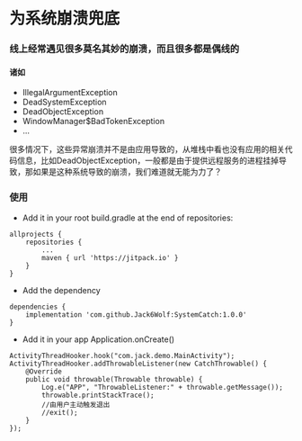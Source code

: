 # 为系统崩溃兜底
### 线上经常遇见很多莫名其妙的崩溃，而且很多都是偶线的
#### 诸如
- IllegalArgumentException
- DeadSystemException
- DeadObjectException
- WindowManager$BadTokenException
- ...

很多情况下，这些异常崩溃并不是由应用导致的，从堆栈中看也没有应用的相关代码信息，比如DeadObjectException，一般都是由于提供远程服务的进程挂掉导致，那如果是这种系统导致的崩溃，我们难道就无能为力了？

### 使用

- Add it in your root build.gradle at the end of repositories:

```
allprojects {
    repositories {
        ...
        maven { url 'https://jitpack.io' }
    }
}
```
- Add the dependency
```
dependencies {
    implementation 'com.github.Jack6Wolf:SystemCatch:1.0.0'
}
```

- Add it in your app Application.onCreate()
```
ActivityThreadHooker.hook("com.jack.demo.MainActivity");
ActivityThreadHooker.addThrowableListener(new CatchThrowable() {
    @Override
    public void throwable(Throwable throwable) {
        Log.e("APP", "ThrowableListener:" + throwable.getMessage());
        throwable.printStackTrace();
        //由用户主动触发退出
        //exit();
    }
});
```

